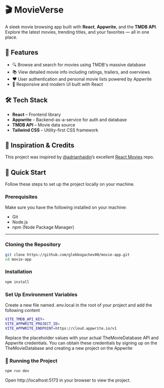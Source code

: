 # 🎬 MovieVerse

A sleek movie browsing app built with **React**, **Appwrite**, and the **TMDB API**. Explore the latest movies, trending titles, and your favorites — all in one place.

## 🚀 Features

- 🔍 Browse and search for movies using TMDB's massive database  
- 📚 View detailed movie info including ratings, trailers, and overviews  
- ❤️ User authentication and personal movie lists powered by Appwrite  
- 🎨 Responsive and modern UI built with React

## 🛠 Tech Stack

- **React** – Frontend library  
- **Appwrite** – Backend-as-a-service for auth and database  
- **TMDB API** – Movie data source  
- **Tailwind CSS** – Utility-first CSS framework 


## 🧠 Inspiration & Credits

This project was inspired by [@adrianhajdin](https://github.com/adrianhajdin)’s excellent [React Movies](https://github.com/adrianhajdin/react-movies) repo.  
## 🤸 Quick Start

Follow these steps to set up the project locally on your machine.

### Prerequisites

Make sure you have the following installed on your machine:

- Git  
- Node.js  
- npm (Node Package Manager)

---

### Cloning the Repository

```bash 
git clone https://github.com/glebbogachev00/movie-app.git
cd movie-app
```

### Installation

```bash 
npm install
```

### Set Up Environment Variables

Create a new file named .env.local in the root of your project and add the following content

```bash
VITE_TMDB_API_KEY=
VITE_APPWRITE_PROJECT_ID=
VITE_APPWRITE_ENDPOINT=https://cloud.appwrite.io/v1
```
Replace the placeholder values with your actual TheMovieDatabase API and Appwrite credentials. You can obtain these credentials by signing up on the TheMovieDatabase and creating a new project on the Appwrite


### 🧪 Running the Project

```bash
npm run dev
```
Open http://localhost:5173 in your browser to view the project.